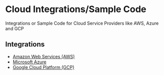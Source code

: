 # Cloud Integrations/Sample Code

Integrations or Sample Code for Cloud Service Providers like AWS, Azure and GCP

## Integrations

* [Amazon Web Services (AWS)](aws)
* [Microsoft Azure](azure)
* [Google Cloud Platform (GCP)](gcp)
